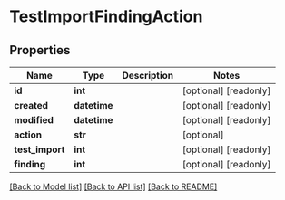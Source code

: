# TestImportFindingAction

## Properties
Name | Type | Description | Notes
------------ | ------------- | ------------- | -------------
**id** | **int** |  | [optional] [readonly] 
**created** | **datetime** |  | [optional] [readonly] 
**modified** | **datetime** |  | [optional] [readonly] 
**action** | **str** |  | [optional] 
**test_import** | **int** |  | [optional] [readonly] 
**finding** | **int** |  | [optional] [readonly] 

[[Back to Model list]](../README.md#documentation-for-models) [[Back to API list]](../README.md#documentation-for-api-endpoints) [[Back to README]](../README.md)



